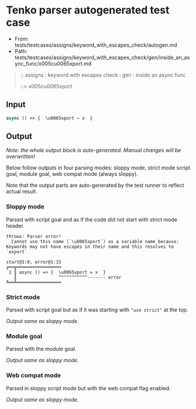 # Tenko parser autogenerated test case

- From: tests/testcases/assigns/keyword_with_escapes_check/autogen.md
- Path: tests/testcases/assigns/keyword_with_escapes_check/gen/inside_an_async_func/x005cu0065xport.md

> :: assigns : keyword with escapes check : gen : inside an async func
>
> ::> x005cu0065xport

## Input


`````js
async () => {  \u0065xport = x  }
`````

## Output

_Note: the whole output block is auto-generated. Manual changes will be overwritten!_

Below follow outputs in four parsing modes: sloppy mode, strict mode script goal, module goal, web compat mode (always sloppy).

Note that the output parts are auto-generated by the test runner to reflect actual result.

### Sloppy mode

Parsed with script goal and as if the code did not start with strict mode header.

`````
throws: Parser error!
  Cannot use this name (`\u0065xport`) as a variable name because: Keywords may not have escapes in their name and this resolves to `export`

start@1:0, error@1:15
╔══╦═════════════════
 1 ║ async () => {  \u0065xport = x  }
   ║                ^^^^^^^^^^^------- error
╚══╩═════════════════

`````

### Strict mode

Parsed with script goal but as if it was starting with `"use strict"` at the top.

_Output same as sloppy mode._

### Module goal

Parsed with the module goal.

_Output same as sloppy mode._

### Web compat mode

Parsed in sloppy script mode but with the web compat flag enabled.

_Output same as sloppy mode._
